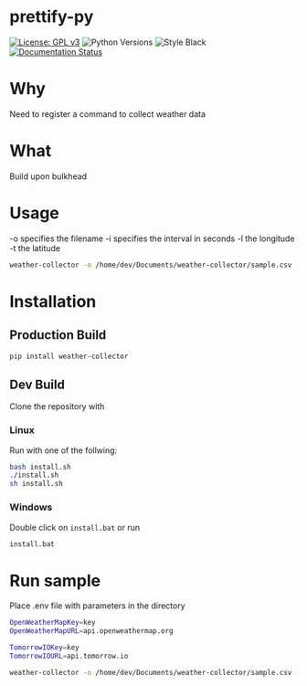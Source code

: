 # prettify-py

[![License: GPL v3](https://img.shields.io/badge/License-GPL_v3-blue.svg)](https://www.gnu.org/licenses/gpl-3.0)
![Python Versions](https://img.shields.io/badge/python-3.9%20%7C%203.10%20%7C%203.11%20%7C%20-blue) 
![Style Black](https://warehouse-camo.ingress.cmh1.psfhosted.org/fbfdc7754183ecf079bc71ddeabaf88f6cbc5c00/68747470733a2f2f696d672e736869656c64732e696f2f62616467652f636f64652532307374796c652d626c61636b2d3030303030302e737667) 
[![Documentation Status](https://readthedocs.org/projects/xml-formatter/badge/?version=latest)](https://prettify-py.readthedocs.io/en/latest/?badge=latest)


# Why 

Need to register a command to collect weather data

# What 

Build upon bulkhead
# Usage 

-o specifies the filename
-i specifies the interval in seconds 
-l the longitude
-t the latitude 
```bash
weather-collector -o /home/dev/Documents/weather-collector/sample.csv -i 1 -l 53.551086 -t 9.993682 
```

# Installation

## Production Build 

```bash 
pip install weather-collector
```

## Dev Build
Clone the repository with


### Linux 

Run with one of the follwing: 
```bash
bash install.sh
./install.sh
sh install.sh
```


### Windows

Double click on `install.bat` or run

```bash
install.bat
```

# Run sample 

Place .env file with parameters in the directory 

```bash 
OpenWeatherMapKey=key
OpenWeatherMapURL=api.openweathermap.org

TomorrowIOKey=key
TomorrowIOURL=api.tomorrow.io

```

```bash 
weather-collector -o /home/dev/Documents/weather-collector/sample.csv -i 1 -l 53.551086 -t 9.993682 
```